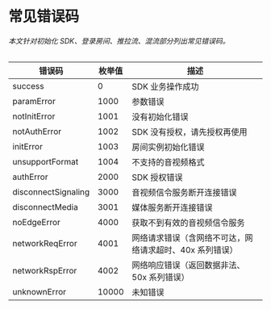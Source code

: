 # 常见错误码

###### 本文针对初始化 SDK、登录房间、推拉流、混流部分列出常见错误码。
|错误码|枚举值|描述|
| --- | --- | --- |
| success | 0 | SDK 业务操作成功|
| paramError| 1000| 参数错误|
| notInitError| 1001| 没有初始化错误|
| notAuthError| 1002| SDK 没有授权，请先授权再使用|
| initError| 1003| 房间实例初始化错误|
| unsupportFormat| 1004| 不支持的音视频格式|
| authError|2000 | SDK 授权错误|
| disconnectSignaling|3000 | 音视频信令服务断开连接错误|
| disconnectMedia| 3001| 媒体服务断开连接错误|
| noEdgeError | 4000| 获取不到有效的音视频信令服务|
| networkReqError| 4001| 网络请求错误（含网络不可达，网络请求超时、40x 系列错误）|
| networkRspError| 4002| 网络响应错误（返回数据非法、50x 系列错误）|
| unknownError| 10000| 未知错误|
